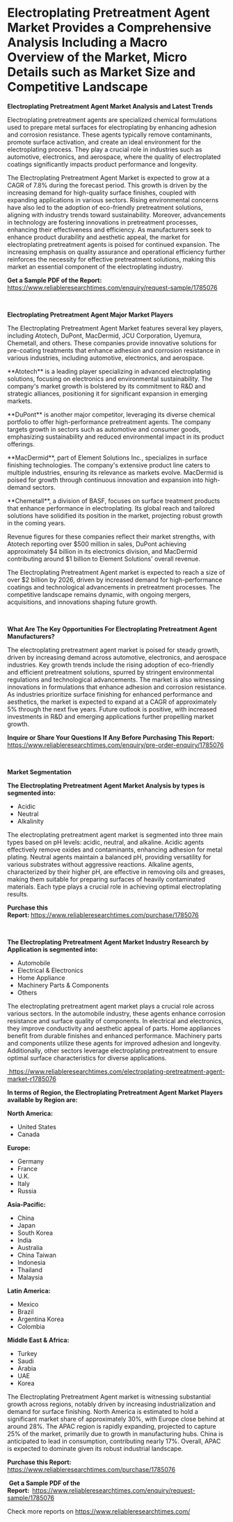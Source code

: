 <p><h1>Electroplating Pretreatment Agent Market Provides a Comprehensive Analysis Including a Macro Overview of the Market, Micro Details such as Market Size and Competitive Landscape</h1></p><p><strong>Electroplating Pretreatment Agent Market Analysis and Latest Trends</strong></p>
<p><p>Electroplating pretreatment agents are specialized chemical formulations used to prepare metal surfaces for electroplating by enhancing adhesion and corrosion resistance. These agents typically remove contaminants, promote surface activation, and create an ideal environment for the electroplating process. They play a crucial role in industries such as automotive, electronics, and aerospace, where the quality of electroplated coatings significantly impacts product performance and longevity.</p><p>The Electroplating Pretreatment Agent Market is expected to grow at a CAGR of 7.8% during the forecast period. This growth is driven by the increasing demand for high-quality surface finishes, coupled with expanding applications in various sectors. Rising environmental concerns have also led to the adoption of eco-friendly pretreatment solutions, aligning with industry trends toward sustainability. Moreover, advancements in technology are fostering innovations in pretreatment processes, enhancing their effectiveness and efficiency. As manufacturers seek to enhance product durability and aesthetic appeal, the market for electroplating pretreatment agents is poised for continued expansion. The increasing emphasis on quality assurance and operational efficiency further reinforces the necessity for effective pretreatment solutions, making this market an essential component of the electroplating industry.</p></p>
<p><strong>Get a Sample PDF of the Report:&nbsp;</strong> <a href="https://www.reliableresearchtimes.com/enquiry/request-sample/1785076?utm_campaign=2720&utm_medium=2&utm_source=Github&utm_content=ia&utm_term=25032025&utm_id=electroplating-pretreatment-agent">https://www.reliableresearchtimes.com/enquiry/request-sample/1785076</a></p>
<p>&nbsp;</p>
<p><strong>Electroplating Pretreatment Agent Major Market Players</strong></p>
<p><p>The Electroplating Pretreatment Agent Market features several key players, including Atotech, DuPont, MacDermid, JCU Corporation, Uyemura, Chemetall, and others. These companies provide innovative solutions for pre-coating treatments that enhance adhesion and corrosion resistance in various industries, including automotive, electronics, and aerospace.</p><p>**Atotech** is a leading player specializing in advanced electroplating solutions, focusing on electronics and environmental sustainability. The company's market growth is bolstered by its commitment to R&D and strategic alliances, positioning it for significant expansion in emerging markets. </p><p>**DuPont** is another major competitor, leveraging its diverse chemical portfolio to offer high-performance pretreatment agents. The company targets growth in sectors such as automotive and consumer goods, emphasizing sustainability and reduced environmental impact in its product offerings.</p><p>**MacDermid**, part of Element Solutions Inc., specializes in surface finishing technologies. The company's extensive product line caters to multiple industries, ensuring its relevance as markets evolve. MacDermid is poised for growth through continuous innovation and expansion into high-demand sectors.</p><p>**Chemetall**, a division of BASF, focuses on surface treatment products that enhance performance in electroplating. Its global reach and tailored solutions have solidified its position in the market, projecting robust growth in the coming years.</p><p>Revenue figures for these companies reflect their market strengths, with Atotech reporting over $500 million in sales, DuPont achieving approximately $4 billion in its electronics division, and MacDermid contributing around $1 billion to Element Solutions' overall revenue. </p><p>The Electroplating Pretreatment Agent market is expected to reach a size of over $2 billion by 2026, driven by increased demand for high-performance coatings and technological advancements in pretreatment processes. The competitive landscape remains dynamic, with ongoing mergers, acquisitions, and innovations shaping future growth.</p></p>
<p>&nbsp;</p>
<p><strong>What Are The Key Opportunities For Electroplating Pretreatment Agent Manufacturers?</strong></p>
<p><p>The electroplating pretreatment agent market is poised for steady growth, driven by increasing demand across automotive, electronics, and aerospace industries. Key growth trends include the rising adoption of eco-friendly and efficient pretreatment solutions, spurred by stringent environmental regulations and technological advancements. The market is also witnessing innovations in formulations that enhance adhesion and corrosion resistance. As industries prioritize surface finishing for enhanced performance and aesthetics, the market is expected to expand at a CAGR of approximately 5% through the next five years. Future outlook is positive, with increased investments in R&D and emerging applications further propelling market growth.</p></p>
<p><strong>Inquire or Share Your Questions If Any Before Purchasing This Report:</strong> <a href="https://www.reliableresearchtimes.com/enquiry/pre-order-enquiry/1785076?utm_campaign=2720&utm_medium=2&utm_source=Github&utm_content=ia&utm_term=25032025&utm_id=electroplating-pretreatment-agent">https://www.reliableresearchtimes.com/enquiry/pre-order-enquiry/1785076</a></p>
<p>&nbsp;</p>
<p><strong>Market Segmentation</strong></p>
<p><strong>The Electroplating Pretreatment Agent Market Analysis by types is segmented into:</strong></p>
<p><ul><li>Acidic</li><li>Neutral</li><li>Alkalinity</li></ul></p>
<p><p>The electroplating pretreatment agent market is segmented into three main types based on pH levels: acidic, neutral, and alkaline. Acidic agents effectively remove oxides and contaminants, enhancing adhesion for metal plating. Neutral agents maintain a balanced pH, providing versatility for various substrates without aggressive reactions. Alkaline agents, characterized by their higher pH, are effective in removing oils and greases, making them suitable for preparing surfaces of heavily contaminated materials. Each type plays a crucial role in achieving optimal electroplating results.</p></p>
<p><strong>Purchase this Report:&nbsp;</strong><a href="https://www.reliableresearchtimes.com/purchase/1785076?utm_campaign=2720&utm_medium=2&utm_source=Github&utm_content=ia&utm_term=25032025&utm_id=electroplating-pretreatment-agent">https://www.reliableresearchtimes.com/purchase/1785076</a></p>
<p>&nbsp;</p>
<p><strong>The Electroplating Pretreatment Agent Market Industry Research by Application is segmented into:</strong></p>
<p><ul><li>Automobile</li><li>Electrical & Electronics</li><li>Home Appliance</li><li>Machinery Parts & Components</li><li>Others</li></ul></p>
<p><p>The electroplating pretreatment agent market plays a crucial role across various sectors. In the automobile industry, these agents enhance corrosion resistance and surface quality of components. In electrical and electronics, they improve conductivity and aesthetic appeal of parts. Home appliances benefit from durable finishes and enhanced performance. Machinery parts and components utilize these agents for improved adhesion and longevity. Additionally, other sectors leverage electroplating pretreatment to ensure optimal surface characteristics for diverse applications.</p></p>
<p><a href="https://www.reliableresearchtimes.com/electroplating-pretreatment-agent-market-r1785076?utm_campaign=2720&utm_medium=2&utm_source=Github&utm_content=ia&utm_term=25032025&utm_id=electroplating-pretreatment-agent">&nbsp;https://www.reliableresearchtimes.com/electroplating-pretreatment-agent-market-r1785076</a></p>
<p><strong>In terms of Region, the Electroplating Pretreatment Agent Market Players available by Region are:</strong></p>
<p>
    <p> <strong> North America: </strong>
        <ul>
            <li>United States</li>
            <li>Canada</li>
        </ul>
        </p> 
    <p> <strong> Europe: </strong>
        <ul>
            <li>Germany</li>
            <li>France</li>
            <li>U.K.</li>
            <li>Italy</li>
            <li>Russia</li>
        </ul>
        </p> 
    <p> <strong> Asia-Pacific: </strong>
        <ul>
            <li>China</li>
            <li>Japan</li>
            <li>South Korea</li>
            <li>India</li>
            <li>Australia</li>
            <li>China Taiwan</li>
            <li>Indonesia</li>
            <li>Thailand</li>
            <li>Malaysia</li>
        </ul>
        </p> 
    <p> <strong> Latin America: </strong>
        <ul>
            <li>Mexico</li>
            <li>Brazil</li>
            <li>Argentina Korea</li>
            <li>Colombia</li>
        </ul>
        </p> 
    <p> <strong> Middle East & Africa: </strong>
        <ul>
            <li>Turkey</li>
            <li>Saudi</li>
            <li>Arabia</li>
            <li>UAE</li>
            <li>Korea</li>
        </ul>
    </p>
    </p>
<p><p>The Electroplating Pretreatment Agent market is witnessing substantial growth across regions, notably driven by increasing industrialization and demand for surface finishing. North America is estimated to hold a significant market share of approximately 30%, with Europe close behind at around 28%. The APAC region is rapidly expanding, projected to capture 25% of the market, primarily due to growth in manufacturing hubs. China is anticipated to lead in consumption, contributing nearly 17%. Overall, APAC is expected to dominate given its robust industrial landscape.</p></p>
<p><strong>Purchase this Report: </strong><a href="https://www.reliableresearchtimes.com/purchase/1785076?utm_campaign=2720&utm_medium=2&utm_source=Github&utm_content=ia&utm_term=25032025&utm_id=electroplating-pretreatment-agent">https://www.reliableresearchtimes.com/purchase/1785076</a></p>
<p>&nbsp;<strong>Get a Sample PDF of the Report:&nbsp;&nbsp;</strong><a href="https://www.reliableresearchtimes.com/enquiry/request-sample/1785076?utm_campaign=2720&utm_medium=2&utm_source=Github&utm_content=ia&utm_term=25032025&utm_id=electroplating-pretreatment-agent">https://www.reliableresearchtimes.com/enquiry/request-sample/1785076</a></p>
<p><strong></strong></p>
<p>Check more reports on <a href="https://www.reliableresearchtimes.com/?utm_campaign=2720&utm_medium=2&utm_source=Github&utm_content=ia&utm_term=25032025&utm_id=electroplating-pretreatment-agent">https://www.reliableresearchtimes.com/</a></p>
